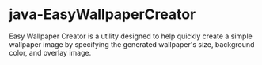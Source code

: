 # java-EasyWallpaperCreator

Easy Wallpaper Creator is a utility designed to help quickly create a
simple wallpaper image by specifying the generated wallpaper's size,
background color, and overlay image.

